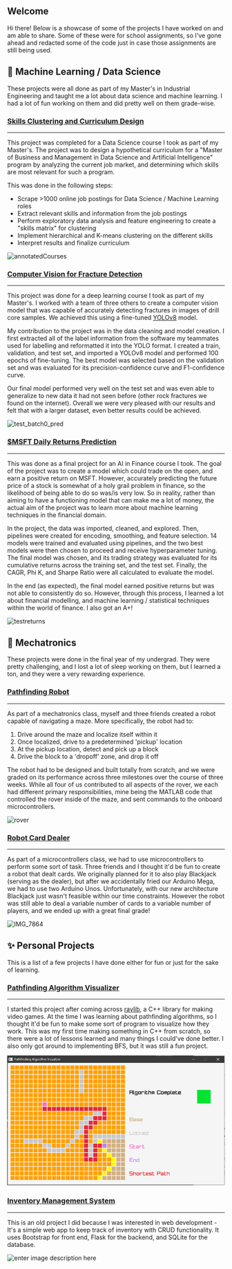 ## Welcome
Hi there! Below is a showcase of some of the projects I have worked on and am able to share. Some of these were for school assignments, so I've gone ahead and redacted some of the code just in case those assignments are still being used.


## 🧪 Machine Learning / Data Science
These projects were all done as part of my Master's in Industrial Engineering and taught me a lot about data science and machine learning. I had a lot of fun working on them and did pretty well on them grade-wise.

### [Skills Clustering and Curriculum Design](https://github.com/WFERRIE/CurriculumDesign)
---
This project was completed for a Data Science course I took as part of my Master's. The project was to design a hypothetical curriculum for a "Master of Business and Management in Data Science and Artificial Intelligence" program by analyzing the current job market, and determining which skills are most relevant for such a program.

This was done in the following steps:
- Scrape >1000 online job postings for Data Science / Machine Learning roles
- Extract relevant skills and information from the job postings
- Perform exploratory data analysis and feature engineering to create a "skills matrix" for clustering
- Implement hierarchical and K-means clustering on the different skills
- Interpret results and finalize curriculum

![annotatedCourses](https://github.com/WFERRIE/Portfolio/assets/58156317/950c376d-e2cf-4c07-b778-e1ad0f0b4ad0)



### [Computer Vision for Fracture Detection](https://github.com/WFERRIE/FractureDetection/)
---
This project was done for a deep learning course I took as part of my Master's. I worked with a team of three others to create a computer vision model that was capable of accurately detecting fractures in images of drill core samples. We achieved this using a fine-tuned [YOLOv8](https://github.com/ultralytics/ultralytics) model. 

My contribution to the project was in the data cleaning and model creation. I first extracted all of the label information from the software my teammates used for labelling and reformatted it into the YOLO format. I created a train, validation, and test set, and imported a YOLOv8 model and performed 100 epochs of fine-tuning. The best model was selected based on the validation set and was evaluated for its precision-confidence curve and F1-confidence curve.

Our final model performed very well on the test set and was even able to generalize to new data it had not seen before (other rock fractures we found on the internet). Overall we were very pleased with our results and felt that with a larger dataset, even better results could be achieved.

![test_batch0_pred](https://github.com/WFERRIE/Portfolio/assets/58156317/8f427eeb-65ad-4c31-8ae0-48a956371e4f)


### [$MSFT Daily Returns Prediction](https://github.com/WFERRIE/MSFT-Final-Project)
---
This was done as a final project for an AI in Finance course I took. The goal of the project was to create a model which could trade on the open, and earn a positive return on MSFT. However, accurately predicting the future price of a stock is somewhat of a holy grail problem in finance, so the likelihood of being able to do so was/is very low. So in reality, rather than aiming to have a functioning model that can make me a lot of money, the actual aim of the project was to learn more about machine learning techniques in the financial domain.

In the project, the data was imported, cleaned, and explored. Then, pipelines were created for encoding, smoothing, and feature selection. 14 models were trained and evaluated using pipelines, and the two best models were then chosen to proceed and receive hyperparameter tuning. The final model was chosen, and its trading strategy was evaluated for its cumulative returns across the training set, and the test set. Finally, the CAGR, Phi K, and Sharpe Ratio were all calculated to evaluate the model. 

In the end (as expected), the final model earned positive returns but was not able to consistently do so. However, through this process, I learned a lot about financial modelling, and machine learning / statistical techniques within the world of finance. I also got an A+!

![testreturns](https://user-images.githubusercontent.com/58156317/273281119-8b3a061e-ec7f-4ccd-a9ee-a395ad065d0a.png)

## 🤖 Mechatronics
These projects were done in the final year of my undergrad. They were pretty challenging, and I lost a lot of sleep working on them, but I learned a ton, and they were a very rewarding experience. 

### [Pathfinding Robot](https://github.com/WFERRIE/MazeRover)
---
As part of a mechatronics class, myself and three friends created a robot capable of navigating a maze. More specifically, the robot had to:

 1. Drive around the maze and localize itself within it
 2. Once localized, drive to a predetermined 'pickup' location
 3. At the pickup location, detect and pick up a block
 4. Drive the block to a 'dropoff' zone, and drop it off

The robot had to be designed and built totally from scratch, and we were graded on its performance across three milestones over the course of three weeks. While all four of us contributed to all aspects of the rover, we each had different primary responsibilities, mine being the MATLAB code that controlled the rover inside of the maze, and sent commands to the onboard microcontrollers.

![rover](https://github.com/WFERRIE/Portfolio/assets/58156317/69687f53-7848-4469-bdcc-e153515fb0f5)



### [Robot Card Dealer](https://github.com/WFERRIE/RobotCardDealer)
---
As part of a microcontrollers class, we had to use microcontrollers to perform some sort of task. Three friends and I thought it'd be fun to create a robot that dealt cards. We originally planned for it to also play Blackjack (serving as the dealer), but after we accidentally fried our Arduino Mega, we had to use two Arduino Unos. Unfortunately, with our new architecture Blackjack just wasn't feasible within our time constraints. However the robot was still able to deal a variable number of cards to a variable number of players, and we ended up with a great final grade!

![IMG_7864](https://github.com/WFERRIE/Portfolio/assets/58156317/4494d772-13b0-4a41-b440-4452064500e0)


## ✨ Personal Projects
This is a list of a few projects I have done either for fun or just for the sake of learning.
### [Pathfinding Algorithm Visualizer](https://github.com/WFERRIE/PathfindingAlgorithmVisualizer)
---
I started this project after coming across [raylib](https://www.raylib.com/), a C++ library for making video games. At the time I was learning about pathfinding algorithms, so I thought it'd be fun to make some sort of program to visualize how they work. This was my first time making something in C++ from scratch, so there were a lot of lessons learned and many things I could've done better. I also only got around to implementing BFS, but it was still a fun project.

![enter image description here](https://github.com/WFERRIE/PathfindingAlgorithmVisualizer/blob/main/output.PNG?raw=true)


### [Inventory Management System](https://github.com/WFERRIE/InventoryManagementSystem)
---
This is an old project I did because I was interested in web development - It's a simple web app to keep track of inventory with CRUD functionality. It uses Bootstrap for front end, Flask for the backend, and SQLite for the database. 

![enter image description here](https://user-images.githubusercontent.com/58156317/271704344-c61f59ff-0714-467d-bd60-ed1e33eb6d34.png)



